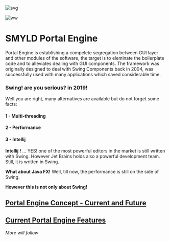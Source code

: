 ![svg](https://mfjamil.github.io/smyld-java/apps/pe/check.svg)


![ww](https://img.shields.io/badge/License-Apache%202.0-yellowgreen.svg)

# SMYLD Portal Engine
Portal Engine is establishing a compelete segregation between GUI layer and other modules of the software, the target is to eleminate the boilerplate code and to alleviates dealing with GUI components. The framework was originally designed to deal with Swing Components back in 2004, was successfully used with many applications which saved considerable time.

### Swing! are you serious? in 2019!
Well you are right, many alternatives are available but do not forget some facts:

#### 1 - Multi-threading 
#### 2 - Performance
#### 3 - Intellij

**Intellij !** ... YES! one of the most powerful editors in the market is still written with Swing. However Jet Brains holds also a powerful development team. Still, it is written in Swing.

**What about Java FX!** Well, till now, the performance is still on the side of Swing.


**However this is not only about Swing!** 



## [Portal Engine Concept - Current and Future](PEConcept.md) 

## [Current Portal Engine Features](PESwing.md) 


   
_More will follow_

